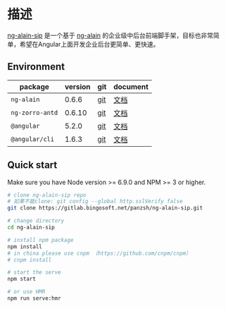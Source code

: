 # 描述

[ng-alain-sip](https://gitlab.bingosoft.net/panzsh/ng-alain-sip) 是一个基于 [ng-alain](https://github.com/cipchk/ng-alain) 的企业级中后台前端脚手架，目标也非常简单，希望在Angular上面开发企业后台更简单、更快速。

## Environment

| package | version | git | document |
| ------- | ------- | ------- | ------- |
| `ng-alain` | 0.6.6 | [git](https://github.com/cipchk/ng-alain/) | [文档](http://ng-alain.com/) |
| `ng-zorro-antd` | 0.6.10 | [git](https://github.com/NG-ZORRO/ng-zorro-antd) | [文档](https://ng.ant.design/) |
| `@angular` | 5.2.0 | [git](https://github.com/angular/angular) | [文档](https://angular.cn/) |
| `@angular/cli` | 1.6.3 | [git](https://github.com/angular/angular-cli) | [文档](https://github.com/angular/angular-cli/tree/master/docs/documentation) |


## Quick start

Make sure you have Node version >= 6.9.0 and NPM >= 3 or higher.

```bash
# clone ng-alain-sip repo
# 如果不能clone: git config --global http.sslVerify false
git clone https://gitlab.bingosoft.net/panzsh/ng-alain-sip.git

# change directory
cd ng-alain-sip

# install npm package
npm install
# in china please use cnpm （https://github.com/cnpm/cnpm）
# cnpm install

# start the serve
npm start

# or use HMR
npm run serve:hmr
```

